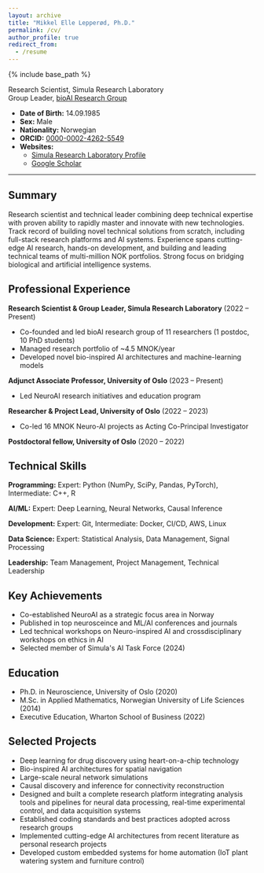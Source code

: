 ```yaml
---
layout: archive
title: "Mikkel Elle Lepperød, Ph.D."
permalink: /cv/
author_profile: true
redirect_from:
  - /resume
---
```


{% include base_path %}

Research Scientist, Simula Research Laboratory  
Group Leader, [bioAI Research Group](https://bioai-oslo.github.io)  
- **Date of Birth:** 14.09.1985
- **Sex:** Male
- **Nationality:** Norwegian
- **ORCID:** [0000-0002-4262-5549](https://orcid.org/0000-0002-4262-5549)
- **Websites:**
  - [Simula Research Laboratory Profile](https://www.simula.no/people/mikkel)
  - [Google Scholar](https://scholar.google.no/citations?user=QSYCR88AAAAJ&hl=en#)

---

## Summary
Research scientist and technical leader combining deep technical expertise with proven ability to rapidly master and innovate with new technologies. Track record of building novel technical solutions from scratch, including full-stack research platforms and AI systems. Experience spans cutting-edge AI research, hands-on development, and building and leading technical teams of multi-million NOK portfolios. Strong focus on bridging biological and artificial intelligence systems.

## Professional Experience

**Research Scientist & Group Leader, Simula Research Laboratory** (2022 – Present)
* Co-founded and led bioAI research group of 11 researchers (1 postdoc, 10 PhD students)
* Managed research portfolio of ~4.5 MNOK/year
* Developed novel bio-inspired AI architectures and machine-learning models

**Adjunct Associate Professor, University of Oslo** (2023 – Present)
* Led NeuroAI research initiatives and education program

**Researcher & Project Lead, University of Oslo** (2022 – 2023)
* Co-led 16 MNOK Neuro-AI projects as Acting Co-Principal Investigator

**Postdoctoral fellow, University of Oslo** (2020 – 2022)

## Technical Skills

**Programming:** Expert: Python (NumPy, SciPy, Pandas, PyTorch), Intermediate: C++, R

**AI/ML:** Expert: Deep Learning, Neural Networks, Causal Inference

**Development:** Expert: Git, Intermediate: Docker, CI/CD, AWS, Linux

**Data Science:** Expert: Statistical Analysis, Data Management, Signal Processing

**Leadership:** Team Management, Project Management, Technical Leadership

## Key Achievements
* Co-established NeuroAI as a strategic focus area in Norway
* Published in top neurosceince and ML/AI conferences and journals
* Led technical workshops on Neuro-inspired AI and crossdisciplinary workshops on ethics in AI
* Selected member of Simula's AI Task Force (2024)

## Education
* Ph.D. in Neuroscience, University of Oslo (2020)
* M.Sc. in Applied Mathematics, Norwegian University of Life Sciences (2014)
* Executive Education, Wharton School of Business (2022)

## Selected Projects
* Deep learning for drug discovery using heart-on-a-chip technology
* Bio-inspired AI architectures for spatial navigation
* Large-scale neural network simulations
* Causal discovery and inference for connectivity reconstruction
* Designed and built a complete research platform integrating analysis tools and pipelines for neural data processing, real-time experimental control, and data acquisition systems
* Established coding standards and best practices adopted across research groups
* Implemented cutting-edge AI architectures from recent literature as personal research projects
* Developed custom embedded systems for home automation (IoT plant watering system and furniture control)